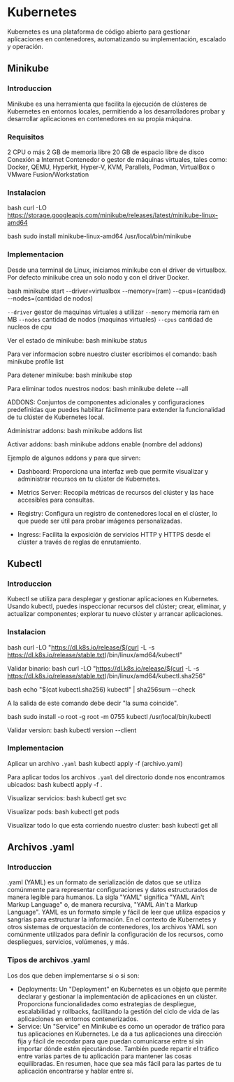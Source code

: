 # Kubernetes

Kubernetes es una plataforma de código abierto para gestionar aplicaciones en contenedores, automatizando su implementación, escalado y operación.

## Minikube

### Introduccion 

Minikube es una herramienta que facilita la ejecución de clústeres de Kubernetes en entornos locales, permitiendo a los desarrolladores probar y desarrollar aplicaciones en contenedores en su propia máquina.

### Requisitos

2 CPU o más
2 GB de memoria libre
20 GB de espacio libre de disco
Conexión a Internet
Contenedor o gestor de máquinas virtuales, tales como: Docker, QEMU, Hyperkit, Hyper-V, KVM, Parallels, Podman, VirtualBox o VMware Fusion/Workstation

### Instalacion

bash
curl -LO https://storage.googleapis.com/minikube/releases/latest/minikube-linux-amd64

bash
sudo install minikube-linux-amd64 /usr/local/bin/minikube

### Implementacion

Desde una terminal de Linux, iniciamos minikube con el driver de virtualbox. Por defecto minikube crea un solo nodo y con el driver Docker.

bash
minikube start --driver=virtualbox --memory=(ram) --cpus=(cantidad) --nodes=(cantidad de nodos)

`--driver` gestor de maquinas virtuales a utilizar 
`--memory` memoria ram en MB
`--nodes` cantidad de nodos (maquinas virtuales)
`--cpus` cantidad de nucleos de cpu  

Ver el estado de minikube:
bash
minikube status


Para ver informacion sobre nuestro cluster escribimos el comando:
bash
minikube profile list


Para detener minikube:
bash
minikube stop


Para eliminar todos nuestros nodos:
bash
minikube delete --all


ADDONS:
Conjuntos de componentes adicionales y configuraciones predefinidas que puedes habilitar fácilmente para extender la funcionalidad de tu clúster de Kubernetes local.

Administrar addons:
bash
minikube addons list


Activar addons:
bash
minikube addons enable (nombre del addons)


Ejemplo de algunos addons y para que sirven:

- Dashboard: Proporciona una interfaz web que permite visualizar y administrar recursos en tu clúster de Kubernetes.

- Metrics Server: Recopila métricas de recursos del clúster y las hace accesibles para consultas.

- Registry: Configura un registro de contenedores local en el clúster, lo que puede ser útil para probar imágenes personalizadas.

- Ingress: Facilita la exposición de servicios HTTP y HTTPS desde el clúster a través de reglas de enrutamiento.



## Kubectl

### Introduccion

Kubectl se utiliza para desplegar y gestionar aplicaciones en Kubernetes. Usando kubectl, puedes inspeccionar recursos del clúster; crear, eliminar, y actualizar componentes; explorar tu nuevo clúster y arrancar aplicaciones.

### Instalacion 

bash
curl -LO "https://dl.k8s.io/release/$(curl -L -s https://dl.k8s.io/release/stable.txt)/bin/linux/amd64/kubectl"

Validar binario:
bash
curl -LO "https://dl.k8s.io/release/$(curl -L -s https://dl.k8s.io/release/stable.txt)/bin/linux/amd64/kubectl.sha256"

bash
echo "$(cat kubectl.sha256)  kubectl" | sha256sum --check

A la salida de este comando debe decir "la suma coincide".

bash
sudo install -o root -g root -m 0755 kubectl /usr/local/bin/kubectl


Validar version:
bash
kubectl version --client


### Implementacion

Aplicar un archivo `.yaml`
bash
kubectl apply -f (archivo.yaml)

Para aplicar todos los archivos `.yaml` del directorio donde nos encontramos ubicados:
bash
kubectl apply -f .


Visualizar servicios:
bash
kubectl get svc


Visualizar pods:
bash
kubectl get pods


Visualizar todo lo que esta corriendo nuestro cluster:
bash
kubectl get all


## Archivos .yaml

### Introduccion

.yaml (YAML) es un formato de serialización de datos que se utiliza comúnmente para representar configuraciones y datos estructurados de manera legible para humanos. La sigla "YAML" significa "YAML Ain't Markup Language" o, de manera recursiva, "YAML Ain't a Markup Language". YAML es un formato simple y fácil de leer que utiliza espacios y sangrías para estructurar la información.
En el contexto de Kubernetes y otros sistemas de orquestación de contenedores, los archivos YAML son comúnmente utilizados para definir la configuración de los recursos, como despliegues, servicios, volúmenes, y más.

### Tipos de archivos .yaml

Los dos que deben implementarse si o si son:

- Deployments:
Un "Deployment" en Kubernetes es un objeto que permite declarar y gestionar la implementación de aplicaciones en un clúster. Proporciona funcionalidades como estrategias de despliegue, escalabilidad y rollbacks, facilitando la gestión del ciclo de vida de las aplicaciones en entornos contenerizados.
- Service:
Un "Service" en Minikube es como un operador de tráfico para tus aplicaciones en Kubernetes. Le da a tus aplicaciones una dirección fija y fácil de recordar para que puedan comunicarse entre sí sin importar dónde estén ejecutándose. También puede repartir el tráfico entre varias partes de tu aplicación para mantener las cosas equilibradas. En resumen, hace que sea más fácil para las partes de tu aplicación encontrarse y hablar entre sí.
